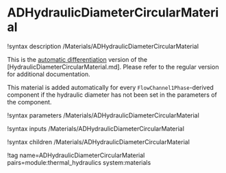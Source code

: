 # ADHydraulicDiameterCircularMaterial

!syntax description /Materials/ADHydraulicDiameterCircularMaterial

This is the [automatic differentiation](automatic_differentiation/index.md) version of the [HydraulicDiameterCircularMaterial.md].
Please refer to the regular version for additional documentation.

This material is added automatically for every `FlowChannel1Phase`-derived component if the hydraulic
diameter has not been set in the parameters of the component.

!syntax parameters /Materials/ADHydraulicDiameterCircularMaterial

!syntax inputs /Materials/ADHydraulicDiameterCircularMaterial

!syntax children /Materials/ADHydraulicDiameterCircularMaterial

!tag name=ADHydraulicDiameterCircularMaterial pairs=module:thermal_hydraulics system:materials
